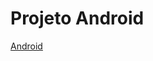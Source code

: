 <h1>Projeto Android</h1>

<a href="https://jounys.github.io/projeto-android/android.html" target="_blank">Android</a>